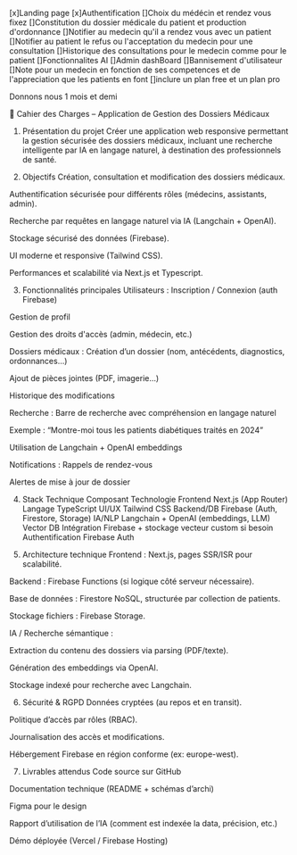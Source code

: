 [x]Landing page
[x]Authentification
[]Choix du médécin et rendez vous fixez
[]Constitution du dossier médicale du patient et production d'ordonnance
[]Notifier au medecin qu'il a rendez vous avec un patient
[]Notifier au patient le refus ou l'acceptation du medecin pour une consultation 
[]Historique des consultations pour  le medecin comme pour le patient
[]Fonctionnalites AI
[]Admin dashBoard
[]Bannisement d'utilisateur
[]Note pour un medecin en fonction de ses competences et de l'appreciation que les patients en font
[]inclure un plan free et un plan pro

Donnons nous 1 mois et demi

📝 Cahier des Charges – Application de Gestion des Dossiers Médicaux

1. Présentation du projet
Créer une application web responsive permettant la gestion sécurisée des dossiers médicaux, incluant une recherche intelligente par IA en langage naturel, à destination des professionnels de santé.

2. Objectifs
Création, consultation et modification des dossiers médicaux.

Authentification sécurisée pour différents rôles (médecins, assistants, admin).

Recherche par requêtes en langage naturel via IA (Langchain + OpenAI).

Stockage sécurisé des données (Firebase).

UI moderne et responsive (Tailwind CSS).

Performances et scalabilité via Next.js et Typescript.

3. Fonctionnalités principales
Utilisateurs :
Inscription / Connexion (auth Firebase)

Gestion de profil

Gestion des droits d'accès (admin, médecin, etc.)

Dossiers médicaux :
Création d’un dossier (nom, antécédents, diagnostics, ordonnances…)

Ajout de pièces jointes (PDF, imagerie…)

Historique des modifications

Recherche :
Barre de recherche avec compréhension en langage naturel

Exemple : “Montre-moi tous les patients diabétiques traités en 2024”

Utilisation de Langchain + OpenAI embeddings

Notifications :
Rappels de rendez-vous

Alertes de mise à jour de dossier

4. Stack Technique
Composant	Technologie
Frontend	Next.js (App Router)
Langage	TypeScript
UI/UX	Tailwind CSS
Backend/DB	Firebase (Auth, Firestore, Storage)
IA/NLP	Langchain + OpenAI (embeddings, LLM)
Vector DB	Intégration Firebase + stockage vecteur custom si besoin
Authentification	Firebase Auth

5. Architecture technique
Frontend : Next.js, pages SSR/ISR pour scalabilité.

Backend : Firebase Functions (si logique côté serveur nécessaire).

Base de données : Firestore NoSQL, structurée par collection de patients.

Stockage fichiers : Firebase Storage.

IA / Recherche sémantique :

Extraction du contenu des dossiers via parsing (PDF/texte).

Génération des embeddings via OpenAI.

Stockage indexé pour recherche avec Langchain.

6. Sécurité & RGPD
Données cryptées (au repos et en transit).

Politique d’accès par rôles (RBAC).

Journalisation des accès et modifications.

Hébergement Firebase en région conforme (ex: europe-west).

7. Livrables attendus
Code source sur GitHub

Documentation technique (README + schémas d’archi)

Figma pour le design

Rapport d’utilisation de l’IA (comment est indexée la data, précision, etc.)

Démo déployée (Vercel / Firebase Hosting)

